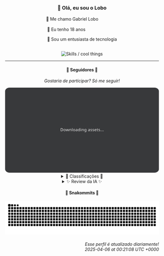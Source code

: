 <div align="center">
  <h3>👋 Olá, eu sou o Lobo</h3>
  
  <p>🐺 Me chamo Gabriel Loboㅤㅤㅤㅤㅤ</p>
  <p>🧔 Eu tenho 18 anosㅤㅤㅤㅤㅤㅤㅤㅤ</p>
  <p>🧠 Sou um entusiasta de tecnologia</p>

  <br/>

  <img width="600" alt="Skills / cool things" src="https://skills-icons.vercel.app/api/icons?i=python,md,html,css,js,github,git,vscode,linux,node,ts,sass,react,vite,vercel,lottie,ionic,capacitor,zustand,framer,firebase,arduino,godot,tailwind,shadcnui,lucide,zorinos,pnpm,reactnative&perline=14" />
</div>

<hr />

<div align="center">
    <h4>👤 Seguidores 👤</h4>
    <p><i>Gostaria de participar? Só me seguir!</i></p>
    <img width="600" src=".github/assets/cards/top3.svg" alt="Top 3 followers contributors (monthly)" />
    <details>
    <summary>🏅 Classificações 🏅</summary>
    <br/>
    <table>
        <thead>
            <tr align="center">
                <th>Posição</th>
                <th>Seguidor</th>
                <th>Contribuições</th>
            </tr>
        </thead>
        <tbody>
            <tr align="center">
                <td>1°</td>
                <td><a href="https://github.com/EvertonMJunior">Everton Marcelino Jr.</a></td>
                <td>49 ctr.</td>
            </tr>
            <tr align="center">
                <td>2°</td>
                <td><a href="https://github.com/felipegueller">Felipe Gueller</a></td>
                <td>38 ctr.</td>
            </tr>
            <tr align="center">
                <td>3°</td>
                <td><a href="https://github.com/LestterX">LestterX</a></td>
                <td>29 ctr.</td>
            </tr>
            <tr align="center">
                <td>4°</td>
                <td><a href="https://github.com/wTechnoo">Cézar</a></td>
                <td>26 ctr.</td>
            </tr>
            <tr align="center">
                <td>5°</td>
                <td><a href="https://github.com/danko-nobre">Danilo Nobre</a></td>
                <td>24 ctr.</td>
            </tr>
            <tr align="center">
                <td>6°</td>
                <td><a href="https://github.com/junglivre">jung</a></td>
                <td>18 ctr.</td>
            </tr>
            <tr align="center">
                <td>7°</td>
                <td><a href="https://github.com/RafaZeero">Rafael Lima de Morais</a></td>
                <td>12 ctr.</td>
            </tr>
            <tr align="center">
                <td>8°</td>
                <td><a href="https://github.com/gustavosett">Gustavo Carvalho</a></td>
                <td>7 ctr.</td>
            </tr>
            <tr align="center">
                <td>9°</td>
                <td><a href="https://github.com/gabriel-bianchessi">Gabriel</a></td>
                <td>4 ctr.</td>
            </tr>
            <tr align="center">
                <td>10°</td>
                <td><a href="https://github.com/Ageursilva">Ageu Silva</a></td>
                <td>2 ctr.</td>
            </tr>
        </tbody>
    </table>
    </details>
    <details>
    <summary>✨ Review da IA ✨</summary>
    <br/>
    <div align="justify"><p><b>Everton Marcelino Jr.</b>, ah, o primeiro da lista. 49 contribuições, hein? Quase dá para notar sua presença. Pelo menos você contribuiu no TypeORM, um projeto que realmente importa. Mas não se anime muito, ainda precisa comer muito arroz com feijão para chegar lá. E esse seu repositório pessoal, "EvertonMJunior/EvertonMJunior", que audácia, hein? Uma homenagem a si mesmo? Guarde essa energia para algo útil, por favor.</p>
<p><b>Felipe Gueller</b>, com seus "componentes HTML diversos". Imagino a maravilha que deve ser. E o curso de HTML, CSS e Javascript do ORIGAMID? Sério? Em 2025? Espero que pelo menos esteja usando para ensinar sua avó a fazer um site. 38 contribuições, quase relevante. Quase.</p>
<p><b>LestterX</b>, um portfólio e sistemas com a descrição "Portifólio e Sistemas". Original, devo admitir. E essa "app-entregas-v1" que some com os dados depois de algumas horas? Genial! Ideal para quem odeia persistência. 29 contribuições, o suficiente para não ser completamente ignorado. Mas só o suficiente.</p>
<p><b>Cézar</b>, um desenvolvedor .NET. Que coisa, hein? Contribuições: 26. Nada de repositórios recentes para comentar? Que vida emocionante você leva. Continue assim, Cézar, a mediocridade te espera de braços abertos.</p>
<p><b>Danilo Nobre</b>, "Full-stack, Game dev e 3D Enthusiast". Uau, um combo! Mas as 24 contribuições não impressionam muito. E um fork de um addon para Blender? Criativo. E um framework para jogos Roguelike em Godot? Que ousadia! Continue tentando, quem sabe um dia você cria algo que preste.</p>
<p><b>jung</b>, "work in progress...". Concordo plenamente. 18 contribuições? Quase lá. Tailscale? Pelo menos você tem bom gosto. Mas "Dev Web - Bixos 1F"? Isso cheira a projeto da faculdade que você nunca mais vai tocar. E um site de quiropraxia? É para você se recuperar depois de tanto esforço?</p>
<p><b>Rafael Lima de Morais</b>, "Software Engineer | Go | Typescript | Rust | Vim". Aparentemente indeciso. 12 contribuições? Está quase desistindo, né? "Ragna clicker"? Que desperdício de potencial. E um fork de um plugin Tailwind CSS? É sério isso? Pelo menos usa Vim, né? Pra ter mais estilo.</p>
<p><b>Gustavo Carvalho</b>, um "Interested in connecting clouds and connecting people.". Só 7 contribuições? Imagino o quão conectado você está com o mundo real. OpenTelemetry? Ao menos está tentando monitorar alguma coisa. Mas 7 contribuições? É o seu melhor? Aposto que não.</p>
<p><b>Gabriel</b>, um "Computer Technician" e "Full Stack Developer". 4 contribuições? Isso é quase um elogio à sua capacidade de evitar trabalho. Uma "unetvale-todo-list"? Que original! E um currículo em HTML e CSS? Inovador! Continue assim, Gabriel, e logo você chega a... lugar nenhum.</p>
<p><b>Ageu Silva</b>, "127.0.0.1". Tão local que nem aparece. 2 contribuições? Você está se esforçando para ser invisível? Um "Python-RSS-Feed-Reader"? Em 2024? Que visão de futuro! Continue nesse ritmo e talvez, quem sabe, você consiga a proeza de não fazer nada.</p>
<p><b>Filipe Deschamps</b>, "Quer se sentir competente em programação? Confere isso: https://curso.dev". Que auto-promoção sutil. 2 contribuições? Você está muito ocupado vendendo cursos para contribuir? "doom-fire-algorithm"? Que nostalgia! E o "tabnews.com.br"? Pelo menos está tentando fazer algo útil. Mas só 2 contribuições? Menos conversa e mais código, por favor.</p>
</div>
    </details>
</div>

<div align="center">
  <h4>🐍 Snakommits 🐍</h4>
    <picture>
      <source media="(prefers-color-scheme: dark)" srcset="https://raw.githubusercontent.com/Lobooooooo14/Lobooooooo14/snake-output/snake-dark.svg">
      <source media="(prefers-color-scheme: light)" srcset="https://raw.githubusercontent.com/Lobooooooo14/Lobooooooo14/snake-output/snake-light.svg">
      <img alt="github contribution grid snake animation" src="https://raw.githubusercontent.com/Lobooooooo14/Lobooooooo14/snake-output/snake-light.svg">
    </picture>
</div>

<h6 align="right">
  Esse perfil é atualizado diariamente!<br/> <i>2025-04-06 at 00:21:08 UTC +0000</i>
<h6>